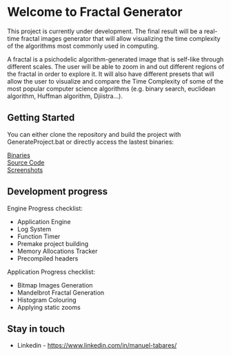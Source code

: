 # Welcome to Fractal Generator

This project is currently under development. The final result will be a real-time fractal images generator that will allow visualizing the time complexity of the algorithms most commonly used in computing.

A fractal is a psichodelic algorithm-generated image that is self-like through different scales. The user will be able to zoom in and out different regions of the fractal in order to explore it. It will also have different presets that will allow the user to visualize and compare the Time Complexity of some of the most popular computer science algorithms (e.g. binary search, euclidean algorithm, Huffman algorithm, Djiistra...).

## Getting Started

You can either clone the repository and build the project with GenerateProject.bat or directly access the lastest binaries:<br/>

[Binaries](https://github.com/ManuCanedo/fractal-generator/tree/master/bin)  
[Source Code](https://github.com/ManuCanedo/fractal-generator/tree/master/src)   
[Screenshots](https://github.com/ManuCanedo/fractal-generator/tree/master/media/screenshots) 

## Development progress

Engine Progress checklist:
+ Application Engine 
+ Log System
+ Function Timer
+ Premake project building
+ Memory Allocations Tracker
+ Precompiled headers

Application Progress checklist:
+ Bitmap Images Generation
+ Mandelbrot Fractal Generation
+ Histogram Colouring
+ Applying static zooms

## Stay in touch

+ Linkedin - https://www.linkedin.com/in/manuel-tabares/

